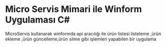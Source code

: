 # Micro Servis Mimari ile Winform Uygulaması C# 
 MicroServis kullanarak winformda api aracılığı ile ürün listesi listeleme ,ürün ekleme ,ürün güncelleme,ürün silme gibi işlemleri yapabilen bir uygulama
